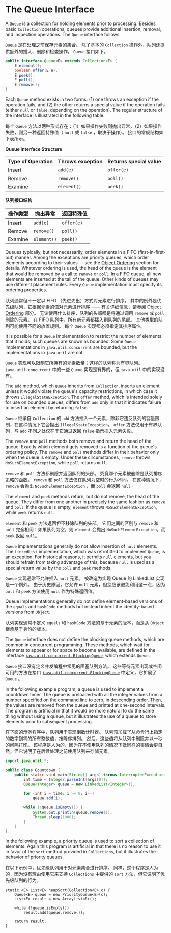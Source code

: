 # The Queue Interface


A [`Queue`](https://docs.oracle.com/javase/8/docs/api/java/util/Queue.html) is a collection for holding elements prior to processing. 
Besides basic `Collection` operations, queues provide additional insertion, removal, and inspection operations. 
The `Queue` interface follows.


[`Queue`](https://docs.oracle.com/javase/8/docs/api/java/util/Queue.html) 是在处理之前保存元素的集合。
除了基本的 `Collection` 操作外，队列还提供额外的插入、删除和检查操作。
`Queue` 接口如下。


```java
public interface Queue<E> extends Collection<E> {
    E element();
    boolean offer(E e);
    E peek();
    E poll();
    E remove();
}
```


Each `Queue` method exists in two forms: (1) one throws an exception if the operation fails, and (2) the other returns a special value if the operation fails (either `null` or `false`, depending on the operation). 
The regular structure of the interface is illustrated in the following table.


每个 `Queue` 方法以两种形式存在：（1）如果操作失败则抛出异常，（2）如果操作失败，则另一种返回特殊值（ `null` 或 `false` ，取决于操作）。
接口的常规结构如下表所示。


**Queue Interface Structure**

| Type of Operation | Throws exception | Returns special value |
| ---- | ---- | ---- |
| Insert | `add(e)` | `offer(e)` |
| Remove | `remove()` | `poll()` |
| Examine | `element()` | `peek()` |


**队列接口结构**

| 操作类型 | 抛出异常 | 返回特殊值 |
| ---- | ---- | ---- |
| Insert | `add(e)` | `offer(e)` |
| Remove | `remove()` | `poll()` |
| Examine | `element()` | `peek()` |


Queues typically, but not necessarily, order elements in a FIFO (first-in-first-out) manner. 
Among the exceptions are priority queues, which order elements according to their values — see the [Object Ordering](https://docs.oracle.com/javase/tutorial/collections/interfaces/order.html) section for details. 
Whatever ordering is used, the head of the queue is the element that would be removed by a call to `remove` or `poll`. 
In a FIFO queue, all new elements are inserted at the tail of the queue. 
Other kinds of queues may use different placement rules. 
Every `Queue` implementation must specify its ordering properties.


队列通常但不一定以 FIFO （先进先出）方式对元素进行排序。
其中的例外是优先级队列，它根据元素的值对元素进行排序 —— 有关详细信息，请参阅 [Object Ordering](order.md) 部分。
无论使用什么排序，队列的头部都是将通过调用 `remove` 或 `poll` 删除的元素。
在 FIFO 队列中，所有新元素都插入到队列的尾部。
其他类型的队列可能使用不同的放置规则。
每个 `Queue` 实现都必须指定其排序属性。


It is possible for a `Queue` implementation to restrict the number of elements that it holds; such queues are known as bounded. 
Some `Queue` implementations in `java.util.concurrent` are bounded, but the implementations in `java.util` are not.


`Queue` 实现可以限制它所拥有的元素数量；这样的队列称为有界队列。
`java.util.concurrent` 中的一些 `Queue` 实现是有界的，但 `java.util` 中的实现没有。


The `add` method, which `Queue` inherits from `Collection`, inserts an element unless it would violate the queue's capacity restrictions, in which case it throws `IllegalStateException`. 
The `offer` method, which is intended solely for use on bounded queues, differs from `add` only in that it indicates failure to insert an element by returning `false`.


`Queue` 继承自 `Collection` 的 `add` 方法插入一个元素，除非它违反队列的容量限制，在这种情况下它会抛出 `IllegalStateException`。
`offer` 方法仅用于有界队列，与 `add` 不同之处仅在于它通过返回 `false` 指示插入元素失败。


The `remove` and `poll` methods both remove and return the head of the queue. 
Exactly which element gets removed is a function of the queue's ordering policy. 
The `remove` and `poll` methods differ in their behavior only when the queue is empty. 
Under these circumstances, `remove` throws `NoSuchElementException`, while `poll` returns `null`.


`remove` 和 `poll` 方法都删除并返回队列的头部。
究竟哪个元素被删除是队列排序策略的函数。
`remove` 和 `poll` 方法仅在队列为空时的行为不同。
在这种情况下， `remove` 会抛出 `NoSuchElementException` ，而 `poll` 会返回 `null` 。


The `element` and `peek` methods return, but do not remove, the head of the queue. 
They differ from one another in precisely the same fashion as `remove` and `poll`: If the queue is empty, `element` throws `NoSuchElementException`, while `peek` returns `null`.


`element` 和 `peek` 方法返回但不移除队列的头部。
它们之间的区别与 `remove` 和 `poll` 完全相同：如果队列为空，则 `element` 会抛出 `NoSuchElementException`，而 `peek` 返回 `null`。


`Queue` implementations generally do not allow insertion of `null` elements. 
The `LinkedList` implementation, which was retrofitted to implement `Queue`, is an exception. 
For historical reasons, it permits `null` elements, but you should refrain from taking advantage of this, because `null` is used as a special return value by the `poll` and `peek` methods.


`Queue` 实现通常不允许插入 `null` 元素。
被改造为实现 Queue 的 LinkedList 实现是一个例外。
由于历史原因，它允许 `null` 元素，但您应该避免利用这一点，因为 `poll` 和 `peek` 方法使用 `null` 作为特殊返回值。


Queue implementations generally do not define element-based versions of the `equals` and `hashCode` methods but instead inherit the identity-based versions from `Object`.


队列实现通常不定义 `equals` 和 `hashCode` 方法的基于元素的版本，而是从 `Object` 继承基于身份的版本。


The `Queue` interface does not define the blocking queue methods, which are common in concurrent programming. 
These methods, which wait for elements to appear or for space to become available, are defined in the interface [`java.util.concurrent.BlockingQueue`](https://docs.oracle.com/javase/8/docs/api/java/util/concurrent/BlockingQueue.html), which extends `Queue`.


`Queue` 接口没有定义并发编程中常见的阻塞队列方法。
这些等待元素出现或空间可用的方法在接口 [`java.util.concurrent.BlockingQueue`](https://docs.oracle.com/javase/8/docs/api/java/util/concurrent/BlockingQueue.html) 中定义，它扩展了 `Queue` 。


In the following example program, a queue is used to implement a countdown timer. 
The queue is preloaded with all the integer values from a number specified on the command line to zero, in descending order. 
Then, the values are removed from the queue and printed at one-second intervals. 
The program is artificial in that it would be more natural to do the same thing without using a queue, but it illustrates the use of a queue to store elements prior to subsequent processing.


在下面的示例程序中，队列用于实现倒数计时器。
队列预加载了从命令行上指定的数字到零的所有整数值，按降序排列。
然后，这些值将从队列中删除并以一秒的间隔打印。
该程序是人为的，因为在不使用队列的情况下做同样的事情会更自然，但它说明了在后续处理之前使用队列来存储元素。


```java
import java.util.*;

public class Countdown {
    public static void main(String[] args) throws InterruptedException {
        int time = Integer.parseInt(args[0]);
        Queue<Integer> queue = new LinkedList<Integer>();

        for (int i = time; i >= 0; i--)
            queue.add(i);

        while (!queue.isEmpty()) {
            System.out.println(queue.remove());
            Thread.sleep(1000);
        }
    }
}
```


In the following example, a priority queue is used to sort a collection of elements. 
Again this program is artificial in that there is no reason to use it in favor of the `sort` method provided in `Collections`, but it illustrates the behavior of priority queues.


在以下示例中，优先级队列用于对元素集合进行排序。
同样，这个程序是人为的，因为没有理由使用它来支持 `Collections` 中提供的 `sort` 方法，但它说明了优先级队列的行为。


```text
static <E> List<E> heapSort(Collection<E> c) {
    Queue<E> queue = new PriorityQueue<E>(c);
    List<E> result = new ArrayList<E>();

    while (!queue.isEmpty())
        result.add(queue.remove());

    return result;
}
```
